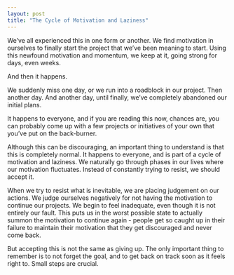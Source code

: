 ```yaml
---
layout: post
title: "The Cycle of Motivation and Laziness"
---
```


We’ve all experienced this in one form or another. We find motivation in ourselves to finally start the project that we’ve been meaning to start. Using this newfound motivation and momentum, we keep at it, going strong for days, even weeks.

And then it happens.

We suddenly miss one day, or we run into a roadblock in our project. Then another day. And another day, until finally, we’ve completely abandoned our initial plans.

It happens to everyone, and if you are reading this now, chances are, you can probably come up with a few projects or initiatives of your own that you’ve put on the back-burner.

Although this can be discouraging, an important thing to understand is that this is completely normal. It happens to everyone, and is part of a cycle of motivation and laziness. We naturally go through phases in our lives where our motivation fluctuates. Instead of constantly trying to resist, we should accept it.

When we try to resist what is inevitable, we are placing judgement on our actions. We judge ourselves negatively for not having the motivation to continue our projects. We begin to feel inadequate, even though it is not entirely our fault. This puts us in the worst possible state to actually summon the motivation to continue again - people get so caught up in their failure to maintain their motivation that they get discouraged and never come back.

But accepting this is not the same as giving up. The only important thing to remember is to not forget the goal, and to get back on track soon as it feels right to. Small steps are crucial.
